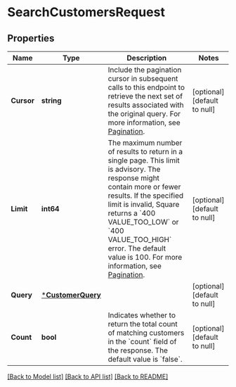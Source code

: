# SearchCustomersRequest

## Properties
Name | Type | Description | Notes
------------ | ------------- | ------------- | -------------
**Cursor** | **string** | Include the pagination cursor in subsequent calls to this endpoint to retrieve the next set of results associated with the original query.  For more information, see [Pagination](https://developer.squareup.com/docs/build-basics/common-api-patterns/pagination). | [optional] [default to null]
**Limit** | **int64** | The maximum number of results to return in a single page. This limit is advisory. The response might contain more or fewer results. If the specified limit is invalid, Square returns a &#x60;400 VALUE_TOO_LOW&#x60; or &#x60;400 VALUE_TOO_HIGH&#x60; error. The default value is 100.  For more information, see [Pagination](https://developer.squareup.com/docs/build-basics/common-api-patterns/pagination). | [optional] [default to null]
**Query** | [***CustomerQuery**](CustomerQuery.md) |  | [optional] [default to null]
**Count** | **bool** | Indicates whether to return the total count of matching customers in the &#x60;count&#x60; field of the response.  The default value is &#x60;false&#x60;. | [optional] [default to null]

[[Back to Model list]](../README.md#documentation-for-models) [[Back to API list]](../README.md#documentation-for-api-endpoints) [[Back to README]](../README.md)

